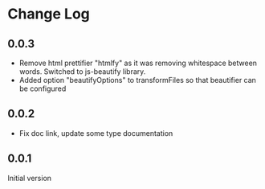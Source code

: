 # Change Log

## 0.0.3

- Remove html prettifier "htmlfy" as it was removing whitespace between words. Switched to js-beautify library.
- Added option "beautifyOptions" to transformFiles so that beautifier can be configured

## 0.0.2

- Fix doc link, update some type documentation

## 0.0.1

Initial version